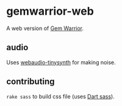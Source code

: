 # gemwarrior-web

A web version of [Gem Warrior](https://github.com/michaelchadwick/gemwarrior).

## audio

Uses [webaudio-tinysynth](https://github.com/g200kg/webaudio-tinysynth) for making noise.

## contributing

`rake sass` to build css file (uses [Dart sass](https://sass-lang.com/dart-sass)).
